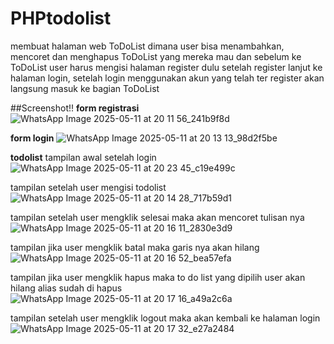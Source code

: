 # PHPtodolist
membuat halaman web ToDoList dimana user bisa menambahkan, mencoret dan menghapus ToDoList yang mereka mau dan sebelum ke ToDoList user harus mengisi halaman register dulu setelah register lanjut ke halaman login, setelah login menggunakan akun yang telah ter register akan langsung masuk ke bagian ToDoList




##Screenshot!!
**form registrasi** 
![WhatsApp Image 2025-05-11 at 20 11 56_241b9f8d](https://github.com/user-attachments/assets/e1f86ac6-05d6-414e-a27c-9ec16d7445a2)

**form login**
 ![WhatsApp Image 2025-05-11 at 20 13 13_98d2f5be](https://github.com/user-attachments/assets/d7f73fce-2e38-40ae-983b-0800d312f0e5)

**todolist**
tampilan awal setelah login
![WhatsApp Image 2025-05-11 at 20 23 45_c19e499c](https://github.com/user-attachments/assets/9889997f-c308-4bd7-9295-74e471aacc23)

tampilan setelah user mengisi todolist
![WhatsApp Image 2025-05-11 at 20 14 28_717b59d1](https://github.com/user-attachments/assets/767c5c91-fab6-4b16-a522-54b4ad59a3e9)

tampilan setelah user mengklik selesai maka akan mencoret tulisan nya
![WhatsApp Image 2025-05-11 at 20 16 11_2830e3d9](https://github.com/user-attachments/assets/5a12e663-a3d5-459d-88c3-5d7112e84d78)

tampilan jika user mengklik batal maka garis nya akan hilang
![WhatsApp Image 2025-05-11 at 20 16 52_bea57efa](https://github.com/user-attachments/assets/588809e4-5f94-41fe-a92c-05b1f48c9599)

tampilan jika user mengklik hapus maka to do list yang dipilih user akan hilang alias sudah di hapus
 ![WhatsApp Image 2025-05-11 at 20 17 16_a49a2c6a](https://github.com/user-attachments/assets/49b78efb-a631-4390-b5f9-74a96e90ab22)

 tampilan setelah user mengklik logout maka akan kembali ke halaman login
![WhatsApp Image 2025-05-11 at 20 17 32_e27a2484](https://github.com/user-attachments/assets/cbb0a647-6baa-464a-bf74-792428620ef7)








